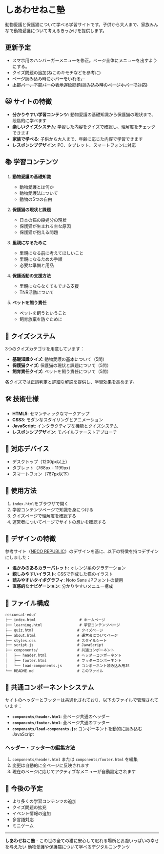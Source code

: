 # しあわせねこ塾

動物愛護と保護猫について学べる学習サイトです。子供から大人まで、家族みんなで動物愛護について考えるきっかけを提供します。

## 更新予定
- スマホ用のハンバーガーメニューを修正。ページ全体にメニューを出すようにする。
- クイズ問題の追加(ねこのキモチなどを参考に)
- ~~ページ読み込み時にホバーをいれる。~~
- ~~上部バー、下部バーの表示遅延問題(読み込み時のページホバーで対応)~~

## 🐱 サイトの特徴

- **分かりやすい学習コンテンツ**: 動物愛護の基礎知識から保護猫の現状まで、段階的に学べます
- **楽しいクイズシステム**: 学習した内容をクイズで確認し、理解度をチェックできます
- **家族で学べる**: 子供から大人まで、年齢に応じた内容で学習できます
- **レスポンシブデザイン**: PC、タブレット、スマートフォンに対応

## 📚 学習コンテンツ

1. **動物愛護の基礎知識**
   - 動物愛護とは何か
   - 動物愛護法について
   - 動物の5つの自由

2. **保護猫の現状と課題**
   - 日本の猫の殺処分の現状
   - 保護猫が生まれる主な原因
   - 保護猫が抱える問題

3. **里親になるために**
   - 里親になる前に考えてほしいこと
   - 里親になるための手順
   - 必要な準備と用品

4. **保護活動の支援方法**
   - 里親にならなくてもできる支援
   - TNR活動について

5. **ペットを飼う責任**
   - ペットを飼うということ
   - 飼育放棄を防ぐために

## 🎯 クイズシステム

3つのクイズカテゴリを用意しています：

- **基礎知識クイズ**: 動物愛護の基本について（5問）
- **保護猫クイズ**: 保護猫の現状と課題について（5問）
- **飼育責任クイズ**: ペットを飼う責任について（5問）

各クイズでは正誤判定と詳細な解説を提供し、学習効果を高めます。

## 🛠️ 技術仕様

- **HTML5**: セマンティックなマークアップ
- **CSS3**: モダンなスタイリングとアニメーション
- **JavaScript**: インタラクティブな機能とクイズシステム
- **レスポンシブデザイン**: モバイルファーストアプローチ

## 📱 対応デバイス

- デスクトップ（1200px以上）
- タブレット（768px - 1199px）
- スマートフォン（767px以下）

## 🚀 使用方法

1. `index.html`をブラウザで開く
2. 学習コンテンツページで知識を身につける
3. クイズページで理解度を確認する
4. 運営者についてページでサイトの想いを確認する

## 🎨 デザインの特徴

参考サイト（[NECO REPUBLIC](https://www.neco-republic.jp/)）のデザインを基に、以下の特徴を持つデザインにしました：

- **温かみのあるカラーパレット**: オレンジ系のグラデーション
- **親しみやすいイラスト**: CSSで作成した猫のイラスト
- **読みやすいタイポグラフィ**: Noto Sans JPフォントの使用
- **直感的なナビゲーション**: 分かりやすいメニュー構成

## 📄 ファイル構成

```
rescuecat-edu/
├── index.html                    # ホームページ
├── learning.html                 # 学習コンテンツページ
├── quiz.html                    # クイズページ
├── about.html                   # 運営者についてページ
├── styles.css                   # スタイルシート
├── script.js                    # JavaScript
├── components/                  # 共通コンポーネント
│   ├── header.html              # ヘッダーコンポーネント
│   ├── footer.html              # フッターコンポーネント
│   └── load-components.js       # コンポーネント読み込み用JS
└── README.md                    # このファイル
```

## 🔧 共通コンポーネントシステム

サイトのヘッダーとフッターは共通化されており、以下のファイルで管理されています：

- **`components/header.html`**: 全ページ共通のヘッダー
- **`components/footer.html`**: 全ページ共通のフッター
- **`components/load-components.js`**: コンポーネントを動的に読み込むJavaScript

### ヘッダー・フッターの編集方法

1. `components/header.html` または `components/footer.html` を編集
2. 変更は自動的に全ページに反映されます
3. 現在のページに応じてアクティブなメニューが自動設定されます

## 🌟 今後の予定

- より多くの学習コンテンツの追加
- クイズ問題の拡充
- イベント情報の追加
- 多言語対応
- ミニゲーム

---

**しあわせねこ塾** - この世の全ての猫に安心して眠れる場所とお腹いっぱいの幸せを与えたい
動物愛護や保護猫について学べるデジタルコンテンツ
